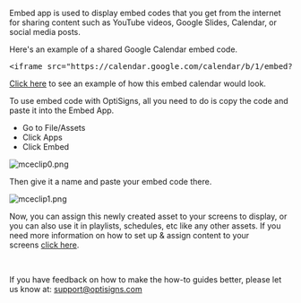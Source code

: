 <p>Embed app is used to display embed codes that you get from the internet for sharing content such as YouTube videos, Google Slides, Calendar, or social media posts.</p>
<p>Here's an example of a shared Google Calendar embed code.</p>
<pre>&lt;iframe src="https://calendar.google.com/calendar/b/1/embed?height=1080&amp;amp;wkst=1&amp;amp;bgcolor=%234285F4&amp;amp;ctz=America%2FChicago&amp;amp;src=b3B0aXNpZ25zLmNvbV8zbmcyZXNmajA2dGk2cWgwNnJsNWNxMXY5b0Bncm91cC5jYWxlbmRhci5nb29nbGUuY29t&amp;amp;src=ZW4udXNhI2hvbGlkYXlAZ3JvdXAudi5jYWxlbmRhci5nb29nbGUuY29t&amp;amp;color=%233F51B5&amp;amp;color=%230B8043&amp;amp;mode=WEEK" style="border-width:0" width="1920" height="1080" frameborder="0" scrolling="no"&gt;&lt;/iframe&gt;</pre>
<p><a href="https://social-player.optisigns.com/embed/?asset_id=iPxHprn69saLSNhJk" target="_blank" rel="noopener noreferrer">Click here</a> to see an example of how this embed calendar would look.</p>
<p>To use embed code with OptiSigns, all you need to do is copy the code and paste it into the Embed App.</p>
<ul>
<li>Go to File/Assets</li>
<li>Click Apps</li>
<li>Click Embed</li>
</ul>
<p><img src="https://support.optisigns.com/hc/article_attachments/360047683073" alt="mceclip0.png"></p>
<p>Then give it a name and paste your embed code there.</p>
<p><img src="https://support.optisigns.com/hc/article_attachments/360046811634" alt="mceclip1.png"></p>
<p>Now, you can assign this newly created asset to your screens to display, or you can also use it in playlists, schedules, etc like any other assets. If you need more information on how to set up &amp; assign content to your screens <a href="https://support.optisigns.com/hc/en-us/articles/360016174554-How-to-set-up-Digital-Signs-with-OptiSigns-and-Amazon-Fire-TV" target="_self">click here</a>.</p>
<div class="rich-content-viewer_text__XzvDs rich-content-viewer_elementSpacing__208Ie _3_7DB blog-post-text-font blog-post-text-color"> </div>
<p class="rich-content-viewer_text__XzvDs rich-content-viewer_elementSpacing__208Ie _3_7DB blog-post-text-font blog-post-text-color rich-content-viewer_left__2p1aK _158eo _3_7DB">If you have feedback on how to make the how-to guides better, please let us know at: <a class="link-viewer_link__2qJYG blog-link-hashtag-color y_1_u" href="mailto:support@optisigns.com" target="_self" rel="noreferrer">support@optisigns.com</a></p>
<p> </p>